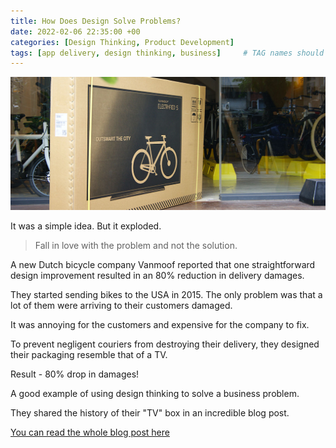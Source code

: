 ```yaml
---
title: How Does Design Solve Problems?
date: 2022-02-06 22:35:00 +00
categories: [Design Thinking, Product Development]
tags: [app delivery, design thinking, business]     # TAG names should always be lowercase
---
```


![VanMoof-Bike-Box](/assets/img/VanMoof-Bike-Box-Header.jpg "copyrigh: Vanmoof")

It was a simple idea. But it exploded.

> Fall in love with the problem and not the solution.

A new Dutch bicycle company Vanmoof reported that one straightforward design improvement resulted in an 80% reduction in delivery damages.

They started sending bikes to the USA in 2015. The only problem was that a lot of them were arriving to their customers damaged.

It was annoying for the customers and expensive for the company to fix.

To prevent negligent couriers from destroying their delivery, they designed their packaging resemble that of a TV.

Result - 80% drop in damages!

A good example of using design thinking to solve a business problem.

They shared the history of their "TV" box in an incredible blog post.

[You can read the whole blog post here](https://vanmoof.com/blog/en/tv-bike-box)
